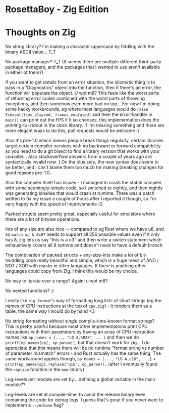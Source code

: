 RosettaBoy - Zig Edition
========================

Thoughts on Zig
===============
No string library? I'm making a character uppercase by fiddling with
the binary ASCII value... T_T

No package manager? T_T (It seems there are multiple different
third-party package managers, and the packages that I wanted to use
aren't available in either of them?)

If you want to get details from an error situation, the idiomatic thing
is to pass in a "Diagnostics" object into the function, then if there's
an error, the function will populate the object. U wot m8? This feels
like the worst parts of returning error codes combined with the worst
parts of throwing exceptions, and then somehow even more bad on top...
For now I'm doing some hacky workarounds, eg where most languages would
do `raise Timeout(time_elapsed, frames_emulated)` and then the
error-handler in `main()` can print out the FPS if it so chooses, this
implementation does the printing-to-stdout in the clock library. If I'm
missing something and there are more elegant ways to do this, pull
requests would be welcome :)

Also it's pre-1.0 which means people break things regularly, certain
libraries target certain compiler versions with no backward or forward
compatibility so you need to do a git bisect to find a library version
that works with your compiler... Also stackoverflow answers from a
couple of years ago are syntactically invalid now :( On the plus side,
the new syntax does seem to be better, and I can't blame them too much
for making breaking changes for good reasons pre-1.0.

Also the compiler itself has issues - I managed to crash the stable
compiler with some seemingly-simple code, so I switched to nightly, and
then nightly was generating binaries that would crash at runtime. There
was a patch written to fix my issue a couple of hours after I reported
it though, so I'm very happy with the speed of improvements :D

Packed structs seem pretty great, especially useful for emulators where
there are a lot of bitwise operations.

Ints of any size are also nice -- compared to eg Rust where we have u8,
and so `match op & 0x07` needs to support all 256 possible values even
if it only has 8, zig lets us say "this is a u3" and then write a switch
statement which exhaustively covers all 8 options and doesn't need to
have a default branch.

The combination of packed structs + any-size-ints make a lot of
bit-twiddling code _really_ beautiful and simple, which is a huge mess
of AND / NOT / XOR with masks in other languages. If there is anything
other languages could copy from Zig, I think this would be my choice.

No way to iterate over a range? Again: u wot m8?

No nested functions? :(

I really like `zig format`'s way of formatting long lists of short strings
(eg the names of CPU instructions at the top of `cpu.zig`) - it renders
them as a table, the same way I would do by hand <3

No string formatting without single compile-time-known format strings?
This is pretty painful because most other implementations print CPU
instructions with their parameters by having an array of CPU instruction
names like `op_names = [..., "LD A,%02X", ...]` and then we do
`printf(op_names[op], op_param);`, but that doesn't work for zig... I do
appreciate that this means there will be no runtime "format string vs
number of parameter mismatch" errors - and Rust actually has the same
thing. The same workaround applies though, `op_names = [..., "LD A,u16", ...]` +
`print(op_names[op].replace("u16", op_param));` (after I eventually found
the `replace` function in the `mem` library)

Log-levels per module are set by... defining a global variable in the
main module??

Log-levels are set at compile-time, to avoid the release binary even
containing the code for debug logs. I guess that's great if you never
want to implement a `--verbose` flag?